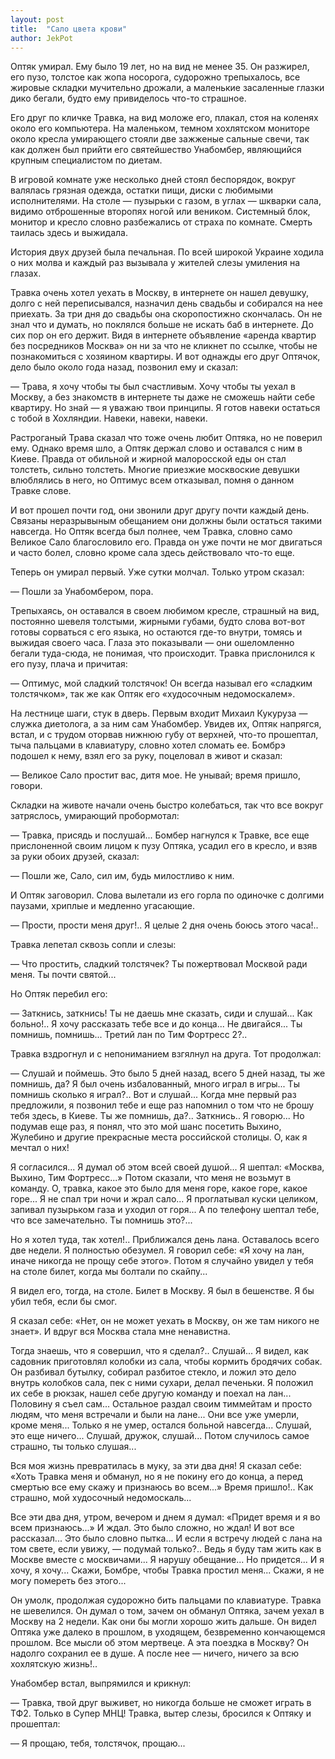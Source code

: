 ```yaml
---
layout: post
title:  "Сало цвета крови"
author: JekPot
---
```


Оптяк умирал. Ему было 19 лет, но на вид не менее 35. Он разжирел, его пузо, толстое как жопа носорога, судорожно трепыхалось, все жировые складки мучительно дрожали, а маленькие засаленные глазки дико бегали, будто ему привиделось что-то страшное.

Его друг по кличке Травка, на вид моложе его, плакал, стоя на коленях около его компьютера. На маленьком, темном хохлятском мониторе около кресла умирающего стояли две зажженые сальные свечи, так как должен был прийти его святейшество Унабомбер, являющийся крупным специалистом по диетам.

В игровой комнате уже несколько дней стоял беспорядок, вокруг валялась грязная одежда, остатки пищи, диски с любимыми исполнителями. На столе — пузырьки с газом, в углах — шкварки сала, видимо отброшенные второпях ногой или веником. Системный блок, монитор и кресло словно разбежались от страха по комнате. Смерть таилась здесь и выжидала.

История двух друзей была печальная. По всей широкой Украине ходила о них молва и каждый раз вызывала у жителей слезы умиления на глазах.

Травка очень хотел уехать в Москву, в интернете он нашел девушку, долго с ней переписывался, назначил день свадьбы и собирался на нее приехать. За три дня до свадьбы она скоропостижно скончалась. Он не знал что и думать, но поклялся больше не искать баб в интернете. До сих пор он его держит. Видя в интернете объявление «аренда квартир без посредников Москва» он ни за что не кликнет по ссылке, чтобы не познакомиться с хозяином квартиры. И вот однажды его друг Оптячок, дело было около года назад, позвонил ему и сказал:

— Трава, я хочу чтобы ты был счастливым. Хочу чтобы ты уехал в Москву, а без знакомств в интернете ты даже не сможешь найти себе квартиру. Но знай — я уважаю твои принципы. Я готов навеки остаться с тобой в Хохляндии. Навеки, навеки, навеки.

Растроганый Трава сказал что тоже очень любит Оптяка, но не поверил ему. Однако время шло, а Оптяк держал слово и оставался с ним в Киеве. Правда от обильной и жирной малоросской еды он стал толстеть, сильно толстеть. Многие приезжие москвоские девушки влюблялись в него, но Оптимус всем отказывал, помня о данном Травке слове.

И вот прошел почти год, они звонили друг другу почти каждый день. Связаны неразрывыным обещанием они должны были остаться такими навсегда. Но Оптяк всегда был полнее, чем Травка, словно само Великое Сало благословило его. Правда он уже почти не мог двигаться и часто болел, словно кроме сала здесь действовало что-то еще.

Теперь он умирал первый. Уже сутки молчал. Только утром сказал:

— Пошли за Унабомбером, пора.

Трепыхаясь, он оставался в своем любимом кресле, страшный на вид, постоянно шевеля толстыми, жирными губами, будто слова вот-вот готовы сорваться с его языка, но остаются где-то внутри, томясь и выжидая своего часа. Глаза это показывали — они ошеломленно бегали туда-сюда, не понимая, что происходит. Травка прислонился к его пузу, плача и причитая:

— Оптимус, мой сладкий толстячок! Он всегда называл его «сладким толстячком», так же как Оптяк его «худосочным недомоскалем».

На лестнице шаги, стук в дверь. Первым входит Михаил Кукуруза — служка диетолога, а за ним сам Унабомбер. Увидев их, Оптяк напрягся, встал, и с трудом оторвав нижнюю губу от верхней, что-то прошептал, тыча пальцами в клавиатуру, словно хотел сломать ее. Бомбрэ подошел к нему, взял его за руку, поцеловал в живот и сказал:

— Великое Сало простит вас, дитя мое. Не унывай; время пришло, говори.

Складки на животе начали очень быстро колебаться, так что все вокруг затряслось, умирающий пробормотал:

— Травка, присядь и послушай... Бомбер нагнулся к Травке, все еще прислоненной своим лицом к пузу Оптяка, усадил его в кресло, и взяв за руки обоих друзей, сказал:

— Пошли же, Сало, сил им, будь милостливо к ним.

И Оптяк заговорил. Слова вылетали из его горла по одиночке с долгими паузами, хриплые и медленно угасающие.

— Прости, прости меня друг!.. Я целые 2 дня очень боюсь этого часа!..

Травка лепетал сквозь сопли и слезы:

— Что простить, сладкий толстячек? Ты пожертвовал Москвой ради меня. Ты почти святой...

Но Оптяк перебил его:

— Заткнись, заткнись! Ты не даешь мне сказать, сиди и слушай... Как больно!.. Я хочу рассказать тебе все и до конца... Не двигайся... Ты помнишь, помнишь... Третий лан по Тим Фортресс 2?..

Травка вздрогнул и с непониманием взгялнул на друга. Тот продолжал:

— Слушай и поймешь. Это было 5 дней назад, всего 5 дней назад, ты же помнишь, да? Я был очень избалованный, много играл в игры... Ты помнишь сколько я играл?.. Вот и слушай... Когда мне первый раз предложили, я позвонил тебе и еще раз напомнил о том что не брошу тебя здесь, в Киеве. Ты же помнишь, да?.. Заткнись.. Я говорю... Но подумав еще раз, я понял, что это мой шанс посетить Выхино, Жулебино и другие прекрасные места российской столицы. О, как я мечтал о них!

Я согласился... Я думал об этом всей своей душой... Я шептал: «Москва, Выхино, Тим Фортресс...» Потом сказали, что меня не возьмут в команду. О, травка, какое это было для меня горе, какое горе, какое горе... Я не спал три ночи и жрал сало... Я проглатывал куски целиком, запивал пузырьком газа и уходил от горя... А по телефону шептал тебе, что все замечательно. Ты помнишь это?...

Но я хотел туда, так хотел!.. Приближался день лана. Оставалось всего две недели. Я полностью обезумел. Я говорил себе: «Я хочу на лан, иначе никогда не прощу себе этого». Потом я случайно увидел у тебя на столе билет, когда мы болтали по скайпу...

Я видел его, тогда, на столе. Билет в Москву. Я был в бешенстве. Я бы убил тебя, если бы смог.

Я сказал себе: «Нет, он не может уехать в Москву, он же там никого не знает». И вдруг вся Москва стала мне ненавистна.

Тогда знаешь, что я совершил, что я сделал?.. Слушай... Я видел, как садовник приготовлял колобки из сала, чтобы кормить бродячих собак. Он разбивал бутылку, собирал разбитое стекло, и ложил это дело внутрь колобков сала, пек с ними сухари, делал печеньки. Я положил их себе в рюкзак, нашел себе другую команду и поехал на лан... Половину я съел сам... Остальное раздал своим тиммейтам и просто людям, что меня встречали и были на лане... Они все уже умерли, кроме меня... Только я не умер, остался больной навсегда... Слушай, это еще ничего... Слушай, дружок, слушай... Потом случилось самое страшно, ты только слушая...

Вся моя жизнь превратилась в муку, за эти два дня! Я сказал себе: «Хоть Травка меня и обманул, но я не покину его до конца, а перед смертью все ему скажу и признаюсь во всем...» Время пришло!.. Как страшно, мой худосочный недомоскаль...

Все эти два дня, утром, вечером и днем я думал: «Придет время и я во всем признаюсь...» И ждал. Это было сложно, но ждал! И вот все рассказал... Это было словно пытка... И если я встречу людей с лана на том свете, если увижу, — подумай только?.. Ведь я буду там жить как в Москве вместе с москвичами... Я нарушу обещание... Но придется... И я хочу, я хочу... Скажи, Бомбре, чтобы Травка простил меня... Скажи, я не могу помереть без этого...

Он умолк, продолжая судорожно бить пальцами по клавиатуре. Травка не шевелился. Он думал о том, зачем он обманул Оптяка, зачем уехал в Москву на 2 недели. Как они бы могли хорошо жить дальше. Он видел Оптяка уже далеко в прошлом, в уходящем, безвременно кончающемся прошлом. Все мысли об этом мертвеце. А эта поездка в Москву? Он надолго сохранил ее в душе. А после нее — ничего, ничего за всю хохлятскую жизнь!..

Унабомбер встал, выпрямился и крикнул:

— Травка, твой друг выживет, но никогда больше не сможет играть в ТФ2. Только в Супер МНЦ! Травка, вытер слезы, бросился к Оптяку и прошептал:

— Я прощаю, тебя, толстячок, прощаю...